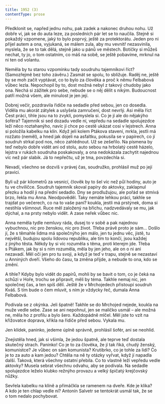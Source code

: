 ```yaml
---
title: 1952 (3)
contentType: prose
---
```


Předklonit se, napřed jednu nohu, pak zadek a nakonec druhou nohu. Už dobře ví, jak se do auta leze, za posledních pár let se to naučila. Stejně si pokaždý vzpomene, jaký to bylo poprvý, ještě za protektorátu. Jeden pro ni přijel autem a ona, vyjukaná, se málem zula, aby mu vevnitř nezasvinila, myslela, že se to tak dělá, stejně jako u pánů ve městech. Botičky si můžeš nechat, ty jo, o tom ostatním, co máš na sobě, se ještě pobavíme, mrknul na ni ten od volantu.

Neměla by tu starou vzpomínku tady soudruhu tajemníkovi říct? (Samozřejmě bez toho závěru.) Zasmát se spolu, to sbližuje. Raděj ne, ještě by se moh začít vyptávat, co to bylo za člověka a proč k němu Felbabová vůbec lezla. Nepochopil by to, dost možná nebyl z takový chudoby jako ona. Nechá si zážitek pro sebe, nebude se o něj dělit s nikým. Budoucnost patří možná všem, ale minulost je jen její.

Dobrej večír, pozdravila řidiče na sedadle před sebou, jen co dosedla. Viděla mu akorát zátylek a uslyšela zamručení, dost nevrlý. Asi měla říct Čest práci, tihle jsou na to zvyklí, pomyslela si. Co je jí ale do nějakýho šoféra? Tajemník si sed dozadu vedle ní, vepředu na sedadle spolujezdce leží něco roztahanýho, navíc jí chce po cestě ukázat cosi v lejstrech. Anna si položila kabelku na klín. Když jeli kolem Ptákova stavení, mrkla, jestli má rozžato (neměl), a hned jak dojeli na asfaltku, pokusila se v papírech, co jí soudruh strkal pod nos, něco zahlédnout. Už se zešeřilo. Na písmena by teď nebylo dobře vidět ani od stolu, auto sebou na hrbolatý cestě házelo, lejstra v rukách soudruha poskakovaly, a ona nedokázala zachytit najednou víc než pár slabik. Já to nepřečtu, už je tma, povzdechla si.

Nevadí, všechno se dozvíš v právej čas, soudružko, prohlásil muž po její pravici.

Byli už pár kilometrů za vesnicí, člověk by to šel víc než půl hodiny, auto je tu ve chviličce. Soudruh tajemník skoval papíry do aktovky, zaklapnul přezku a hodil ji na přední sedadlo. Dny se prodlužujou, ale pořád se stmívá brzo, řekla mu Anna. Neodpověděl. Taky nemáte lehkou práci, takhle se trajdat po večerech, co na to vaše paní? koukla, jestli má prstýnek, doma si nestihla všimnout. Ruce měl založený na břichu, nadzvedávaly se mu, jak dýchal, a na prsty nebylo vidět. A zase neřek vůbec nic.

Anna neměla tydle nemluvy ráda, dusej to v sobě a pak najednou vybuchnou, nic pro ženskou, nic pro život. Třeba právě proto je sám… Došlo jí, že s těmahle lidma má společnýho jen málo, jen tu jednu věc, jistě, tu největší, budujou spolu lidovou republiku, ale tím to končí, jsou každej z jinýho těsta. Někdy by si víc rozuměla s těma, proti kterejm jde. Třeba s Ptákem, jak by si s ním rozuměla, měla by jen jeho, ale on o ni ani nezavadí. Měl oči jen pro tu svoji, a když je teď v trapu, stejně se nezastaví u Anniných dveří. Všeho do času, ta změna přijde, a nebude to ona, kdo se změní.

A tihle? Kdyby bylo vidět do papírů, mohli by se bavit o tom, co je čeká na schůzi v Hoře, trochu se připravit, měli by téma. Takhle nemaj nic, jen společnej čas, a ten spíš dělí. Ještě že v Mrchojedech přistoupí soudruh Kváš. S tím bude o čem mluvit, s ním je vždycky řeč, dumala Anna Felbabová.

Podívala se z okýnka. Jeli špatně! Takhle se do Mrchojed nejede, koukla na muže vedle sebe. Zase se ani nepohnul, jen se maličko usmál – ale možná ne, měla ho z profilu a bylo šero. Každopádně mlčel. Měl jste to vzít na křižovatce doprava, křikla na řidiče před sebou. Vykala mu.

Jen klídek, paninko, jedeme úplně správně, prohlásil šofér, ani se neohlíd.

Znejistěla hned, jak si všimla, že jedou špatně, ale teprve teď dostala skutečný strach. Paninko! Co je to za člověka, že jí tak řiká, chudý ženský, komunistce? Je vůbec on sám komunista? Krutibrko, co je tohle za lidi? Co je to za auto a kam jedou? Chtěla na ně ty otázky vyřvat, když jí napadla další. Taková, která všechny ostatní přebila. Co to vlastně leží vepředu vedle aktovky? Musela sebrat všechnu odvahu, aby se podívala. Na sedadle spolujezdce leželo klubko režnýho provazu a velký špičatý krejčovský nůžky.

Sevřela kabelku na klíně a přimáčkla se ramenem na dveře. Kde je klika? A kdo je ten chlap vedle ní? Antonín Salvetr se tentokrát usmál tak, že se o tom nedalo pochybovat.

